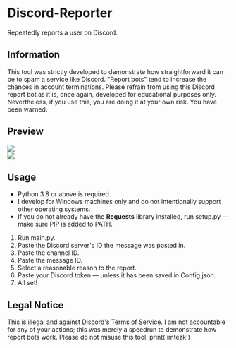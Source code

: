 # Discord-Reporter
Repeatedly reports a user on Discord.

## Information
This tool was strictly developed to demonstrate how straightforward it can be to spam a service like Discord. "Report bots" tend to increase the chances in account terminations. Please refrain from using this Discord report bot as it is, once again, developed for educational purposes only. Nevertheless, if you use this, you are doing it at your own risk. You have been warned.

## Preview
![](https://i.imgur.com/kGwdAd9.png)<br>
![](https://i.imgur.com/9l4mtac.gif)

## Usage
- Python 3.8 or above is required.
- I develop for Windows machines only and do not intentionally support other operating systems.
- If you do not already have the **Requests** library installed, run setup.py — make sure PIP is added to PATH.
1. Run main.py.
2. Paste the Discord server's ID the message was posted in.
3. Paste the channel ID.
4. Paste the message ID.
5. Select a reasonable reason to the report.
6. Paste your Discord token — unless it has been saved in Config.json.
7. All set!

## Legal Notice
This is illegal and against Discord's Terms of Service. I am not accountable for any of your actions; this was merely a speedrun to demonstrate how report bots work. Please do not misuse this tool.
print('imtezk')